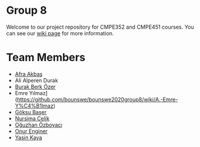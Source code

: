 # Group 8

Welcome to our project repository for CMPE352 and CMPE451 courses. You can see our [wiki page](https://github.com/bounswe/bounswe2020group8/wiki) for more information.

# Team Members

* [Afra Akbaş](https://github.com/bounswe/bounswe2020group8/wiki/Afra-Akba%C5%9F)
* Ali Alperen Durak
* [Burak Berk Özer](https://github.com/bounswe/bounswe2020group8/wiki/Burak-Berk-Özer)
* Emre Yılmaz](https://github.com/bounswe/bounswe2020group8/wiki/A.-Emre-Y%C4%B1lmaz)
* [Göksu Başer](https://github.com/bounswe/bounswe2020group8/wiki/G%C3%B6ksu-Ba%C5%9Fer)
* [Nursima Çelik](https://github.com/bounswe/bounswe2020group8/wiki/Nursima-%C3%87elik-(Communicator))
* [Oğuzhan Özboyacı](https://github.com/bounswe/bounswe2020group8/wiki/O%C4%9Fuzhan-%C3%96ZBOYACI)
* [Onur Enginer](https://github.com/bounswe/bounswe2020group8/wiki/Onur-Enginer)
* [Yasin Kaya](https://github.com/bounswe/bounswe2020group8/wiki/Yasin-Kaya)
